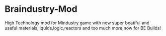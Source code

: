 # Braindustry-Mod
High Technology mod for Mindustry game with new super beatiful and useful materials,liquids,logic,reactors and too much more,now for BE Builds!
